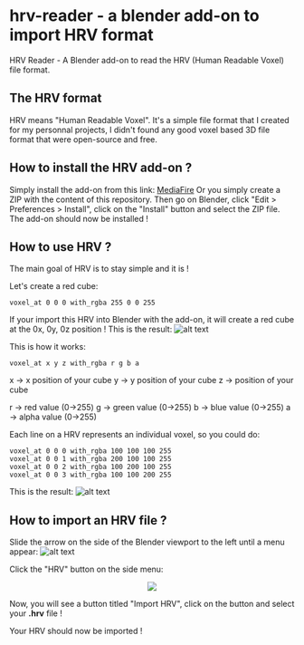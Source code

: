 # hrv-reader - a blender add-on to import HRV format
HRV Reader - A Blender add-on to read the HRV (Human Readable Voxel) file format.

## The HRV format
HRV means "Human Readable Voxel".
It's a simple file format that I created for my personnal projects, I didn't found any good voxel  based 3D file format that were open-source and free.

## How to install the HRV add-on ?
Simply install the add-on from this link: [MediaFire](http://www.mediafire.com/file/i55wq66mlkvihnp/hrv_reader001build.zip/file)
Or you simply create a ZIP with the content of this repository.
Then go on Blender, click "Edit > Preferences > Install", click on the "Install" button and select the ZIP file.
The add-on should now be installed !

## How to use HRV ?
The main goal of HRV is to stay simple and it is !

Let's create a red cube:
```
voxel_at 0 0 0 with_rgba 255 0 0 255
```
If your import this HRV into Blender with the add-on, it will create a red cube at the 0x, 0y, 0z position !
This is the result:
![alt text](https://i.imgur.com/L2wSTJY.png "Our red cube")


This is how it works:
```
voxel_at x y z with_rgba r g b a
```
x -> x position of your cube
y -> y position of your cube
z -> position of your cube

r -> red value (0->255)
g -> green value (0->255)
b -> blue value (0->255)
a -> alpha value (0->255)

Each line on a HRV represents an individual voxel, so you could do:
```
voxel_at 0 0 0 with_rgba 100 100 100 255
voxel_at 0 0 1 with_rgba 200 100 100 255
voxel_at 0 0 2 with_rgba 100 200 100 255
voxel_at 0 0 3 with_rgba 100 100 200 255
```
This is the result:
![alt text](https://i.imgur.com/w6JLMIR.png "Multiple voxels")

## How to import an HRV file ?
Slide the arrow on the side of the Blender viewport to the left until a menu appear:
![alt text](https://i.imgur.com/6RKT54s.png "Side menu")

Click the "HRV" button on the side menu:
<p align="center">
  <img src="https://i.imgur.com/NECWmUs.png">
 </p>

Now, you will see a button titled "Import HRV", click on the button and select your **.hrv** file !

Your HRV should now be imported !

